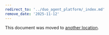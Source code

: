 ```yaml
---
redirect_to: '../duo_agent_platform/_index.md'
remove_date: '2025-11-12'
---
```


<!-- markdownlint-disable -->

This document was moved to [another location](../duo_agent_platform/_index.md).

<!-- This redirect file can be deleted after 2025-11-12. -->
<!-- Redirects that point to other docs in the same project expire in three months. -->
<!-- Redirects that point to docs in a different project or site (for example, link is not relative and starts with `https:`) expire in one year. -->
<!-- Before deletion, see: https://docs.gitlab.com/development/documentation/redirects -->

